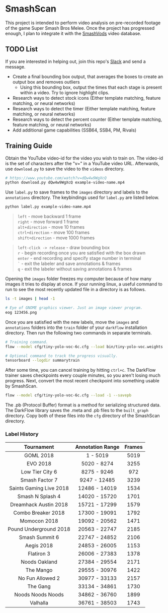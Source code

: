 # SmashScan

This project is intended to perform video analysis on pre-recorded footage of the game Super Smash Bros Melee. Once the project has progressed enough, I plan to integrate it with the [SmashVods](http://smashvods.com/) video database.

## TODO List
If you are interested in helping out, join this repo's [Slack](https://join.slack.com/t/smashscan/shared_invite/enQtNDE5MjA5OTI0NDgwLTYwNGNkOWFmZjRjYjkwNDRkNzMzZGJjZjQwZTY5Y2YwZDhmNDJiYzEyZjk1OWJmMmU2YzYzNjRjMTIzYmM2YTI) and send a message.
+ Create a final bounding box output, that averages the boxes to create an output box and removes outliers
  + Using this bounding box, output the times that each stage is present within a video. Try to ignore highlight clips.
+ Research ways to detect stock icons (Either template matching, feature matching, or neural networks)
+ Research ways to detect the timer (Either template matching, feature matching, or neural networks)
+ Research ways to detect the percent counter (Either template matching, feature matching, or neural networks)
+ Add additional game capabilities (SSB64, SSB4, PM, Rivals)

## Training Guide

Obtain the YouTube video-id for the video you wish to train on. The video-id is the set of characters after the "v=" in a YouTube video URL. Afterwards, use `download.py` to save the video to the `videos` directory.

``` bash
# https://www.youtube.com/watch?v=dQw4w9WgXcQ
python download.py dQw4w9WgXcQ example-video-name.mp4
```

Use `label.py` to save frames to the `images` directory and labels to the `annotations` directory. The keybindings used for `label.py` are listed below.

``` bash
python label.py example-video-name.mp4
```

>`left` - move backward 1 frame  
`right` - move forward 1 frame  
`alt+direction` - move 10 frames  
`ctrl+direction` - move 100 frames  
`shift+direction` - move 1000 frames  

>`left-click -> release` - draw bounding box  
`r` - begin recording once you are satisfied with the box drawn  
`enter` - end recording and specify stage number in terminal  
`` ` `` - exit the labeler and save annotations & frames  
`q` - exit the labeler without saving annotations & frames  

Opening the `images` folder freezes my computer because of how many images it tries to display at once. If your running linux, a useful command to run to see the most recently updated file in a directory is as follows.

```bash
ls -t images | head -1

# Eye of GNOME graphics viewer. Just an image viewer program.
eog 123456.png
```

Once you are satisfied with the new labels, move the `images` and `annotations` folders into the `train` folder of your `darkflow` installation directory. Then run the following two commands in separate terminals.

```bash
# Training command.
flow --model cfg/tiny-yolo-voc-6c.cfg --load bin/tiny-yolo-voc.weights --train --annotation train/annotations --dataset train/images --epoch 100 --gpu 1.0 --summary summary

# Optional command to track the progress visually.
tensorboard --logdir summarytrain
```

After some time, you can cancel training by hitting `ctrl+c`. The DarkFlow trainer saves checkpoints every couple minutes, so you aren't losing much progress. Next, convert the most recent checkpoint into something usable by SmashScan.

``` bash
flow --model cfg/tiny-yolo-voc-6c.cfg --load -1 --savepb
```

The .pb (Protocol Buffer) format is a method for serializing structured data. The DarkFlow library saves the .meta and .pb files to the `built_graph` directory. Copy both of these files into the `cfg` directory of the SmashScan directory.

### Label History

| Tournament | Annotation Range | Frames |
| :--------: | :----------: | :--------------: |
| GOML 2018 | 1 - 5019 | 5019 |
| EVO 2018 | 5020 - 8274 | 3255 |
| Low Tier City 6 | 8275 - 9246 | 972 |
| Smash Factor 7 | 9247 - 12485 | 3239 |
| Saints Gaming Live 2018 | 12486 - 14019 | 1534 |
| Smash N Splash 4 | 14020 - 15720 | 1701 |
| Dreamhack Austin 2018 | 15721 - 17299 | 1579 |
| Combo Breaker 2018 | 17300 - 19091 | 1792 |
| Momocon 2018 | 19092 - 20562 | 1471 |
| Pound Underground 2018 | 20563 - 22747 | 2185 |
| Smash Summit 6 | 22747 - 24852 | 2106 |
| Aegis 2018 | 24853 - 26005 | 1153 |
| Flatiron 3 | 26006 - 27383 | 1378 |
| Noods Oakland | 27384 - 29554 | 2171 |
| The Mango | 29555 - 30976 | 1422 |
| No Fun Allowed 2 | 30977 - 33133 | 2157 |
| The Gang | 33134 - 34861 | 1730 |
| Noods Noods Noods | 34862 - 36760 | 1899 |
| Valhalla | 36761 - 38503 | 1743 |

